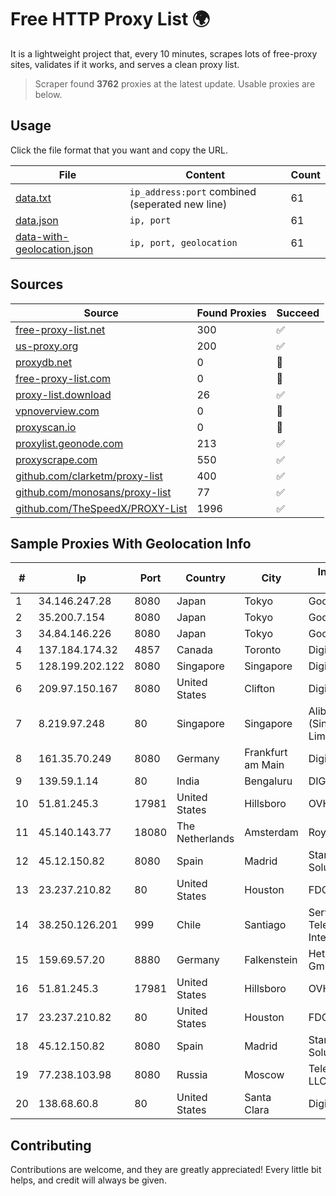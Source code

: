 
# Free HTTP Proxy List 🌍

It is a lightweight project that, every 10 minutes, scrapes lots of free-proxy sites, validates if it works, and serves a clean proxy list.


> Scraper found **3762** proxies at the latest update. Usable proxies are below.

## Usage

Click the file format that you want and copy the URL.


|File|Content|Count|
|----|-------|-----|
|[data.txt](https://raw.githubusercontent.com/themiralay/Proxy-List-World/master/data.txt)|`ip_address:port` combined (seperated new line)|61|
|[data.json](https://raw.githubusercontent.com/themiralay/Proxy-List-World/master/data.json)|`ip, port`|61|
|[data-with-geolocation.json](https://raw.githubusercontent.com/themiralay/Proxy-List-World/master/data-with-geolocation.json)|`ip, port, geolocation`|61|

## Sources

|Source|Found Proxies|Succeed|
|------|-------------|-------|
|[free-proxy-list.net](https://free-proxy-list.net)|300|✅|
|[us-proxy.org](https://www.us-proxy.org)|200|✅|
|[proxydb.net](http://proxydb.net)|0|🚫|
|[free-proxy-list.com](https://free-proxy-list.com/?page=&port=&type%5B%5D=http&type%5B%5D=https&up_time=0&search=Search)|0|🚫|
|[proxy-list.download](https://www.proxy-list.download/HTTP)|26|✅|
|[vpnoverview.com](https://vpnoverview.com/privacy/anonymous-browsing/free-proxy-servers)|0|🚫|
|[proxyscan.io](https://www.proxyscan.io)|0|🚫|
|[proxylist.geonode.com](https://proxylist.geonode.com/api/proxy-list?limit=300&page=1&sort_by=lastChecked&sort_type=desc&protocols=http,https)|213|✅|
|[proxyscrape.com](https://api.proxyscrape.com/v2/?request=displayproxies&protocol=http&timeout=10000&country=all&ssl=all&anonymity=all)|550|✅|
|[github.com/clarketm/proxy-list](https://raw.githubusercontent.com/clarketm/proxy-list/master/proxy-list-raw.txt)|400|✅|
|[github.com/monosans/proxy-list](https://raw.githubusercontent.com/monosans/proxy-list/main/proxies/http.txt)|77|✅|
|[github.com/TheSpeedX/PROXY-List](https://raw.githubusercontent.com/TheSpeedX/PROXY-List/master/http.txt)|1996|✅|


## Sample Proxies With Geolocation Info

|#|Ip|Port|Country|City|Internet Service Provider|
|-|--|----|-------|----|-------------------------|
|1|34.146.247.28|8080|Japan|Tokyo|Google LLC|
|2|35.200.7.154|8080|Japan|Tokyo|Google LLC|
|3|34.84.146.226|8080|Japan|Tokyo|Google LLC|
|4|137.184.174.32|4857|Canada|Toronto|DigitalOcean, LLC|
|5|128.199.202.122|8080|Singapore|Singapore|DigitalOcean, LLC|
|6|209.97.150.167|8080|United States|Clifton|DigitalOcean, LLC|
|7|8.219.97.248|80|Singapore|Singapore|Alibaba Cloud (Singapore) Private Limited|
|8|161.35.70.249|8080|Germany|Frankfurt am Main|DigitalOcean, LLC|
|9|139.59.1.14|80|India|Bengaluru|DIGITALOCEAN|
|10|51.81.245.3|17981|United States|Hillsboro|OVH SAS|
|11|45.140.143.77|18080|The Netherlands|Amsterdam|RoyaleHosting BV|
|12|45.12.150.82|8080|Spain|Madrid|Stark Industries Solutions LTD|
|13|23.237.210.82|80|United States|Houston|FDCservers.net|
|14|38.250.126.201|999|Chile|Santiago|Servicios De Telecomunicaciones Intercable Ltda.|
|15|159.69.57.20|8880|Germany|Falkenstein|Hetzner Online GmbH|
|16|51.81.245.3|17981|United States|Hillsboro|OVH SAS|
|17|23.237.210.82|80|United States|Houston|FDCservers.net|
|18|45.12.150.82|8080|Spain|Madrid|Stark Industries Solutions LTD|
|19|77.238.103.98|8080|Russia|Moscow|Telecom-Birzha, LLC|
|20|138.68.60.8|80|United States|Santa Clara|DigitalOcean, LLC|



## Contributing

Contributions are welcome, and they are greatly appreciated! Every
little bit helps, and credit will always be given.

